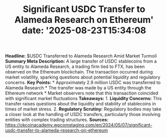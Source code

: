 ﻿---
title: "Significant USDC Transfer to Alameda Research on Ethereum'
date: '2025-08-23T15:34:08"
category: "Markets"
summary: ""
slug: "significant usdc transfer to alameda research on ethereum"
source_urls:
  - "https://okcoinacademy.wpcomstaging.com/en/2024/05/07/significant-usdc-transfer-to-alameda-research-on-ethereum"
seo:
  title: "Significant USDC Transfer to Alameda Research on Ethereum | Hash n Hedge'
  description: '"
  keywords: ["news", "markets", "brief"]
---
**Headline:** $USDC Transferred to Alameda Research Amid Market Turmoil  **Summary Meta Description:** A large transfer of USDC stablecoins from a US entity to Alameda Research, a trading firm tied to FTX, has been observed on the Ethereum blockchain. The transaction occurred during market volatility, sparking questions about potential liquidity and regulatory concerns.  **Key Points:**  * Approximately 2.9 million USDC was transferred to Alameda Research * The transfer was made by a US entity through the Ethereum network * Market observers note that this transaction coincided with significant market fluctuations  **Takeaways:**  1. **Liquidity Concerns:** This transfer raises questions about the liquidity and stability of stablecoins in times of market stress. 2. **Regulatory Scrutiny:** Regulatory bodies may take a closer look at the handling of USDC transfers, particularly those involving entities with complex trading structures.  **Sources:**  https://okcoinacademy.wpcomstaging.com/en/2024/05/07/significant-usdc-transfer-to-alameda-research-on-ethereum 
